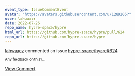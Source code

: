 ```yaml
---
event_type: IssueCommentEvent
avatar: "https://avatars.githubusercontent.com/u/1289205?"
user: lahwaacz
date: 2022-07-26
repo_name: hypre-space/hypre
html_url: https://github.com/hypre-space/hypre/pull/624
repo_url: https://github.com/hypre-space/hypre
---
```


<a href='https://github.com/lahwaacz' target='_blank'>lahwaacz</a> commented on issue <a href='https://github.com/hypre-space/hypre/pull/624' target='_blank'>hypre-space/hypre#624</a>.

<small>Any feedback on this?...</small>

<a href='https://github.com/hypre-space/hypre/pull/624' target='_blank'>View Comment</a>